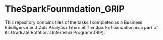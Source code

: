 # TheSparkFounmdation_GRIP
This repository contains files of the tasks I completed as a Business Intelligence and Data Analytics Intern at The Sparks Foundation as a part of its Graduate Rotational Internship Program(GRIP). 
